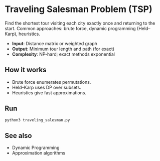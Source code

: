 # Traveling Salesman Problem (TSP)

Find the shortest tour visiting each city exactly once and returning to the start. Common approaches: brute force, dynamic programming (Held–Karp), heuristics.

- **Input**: Distance matrix or weighted graph
- **Output**: Minimum tour length and path (for exact)
- **Complexity**: NP-hard; exact methods exponential

## How it works
- Brute force enumerates permutations.
- Held–Karp uses DP over subsets.
- Heuristics give fast approximations.

## Run
```bash
python3 traveling_salesman.py
```

## See also
- Dynamic Programming
- Approximation algorithms
